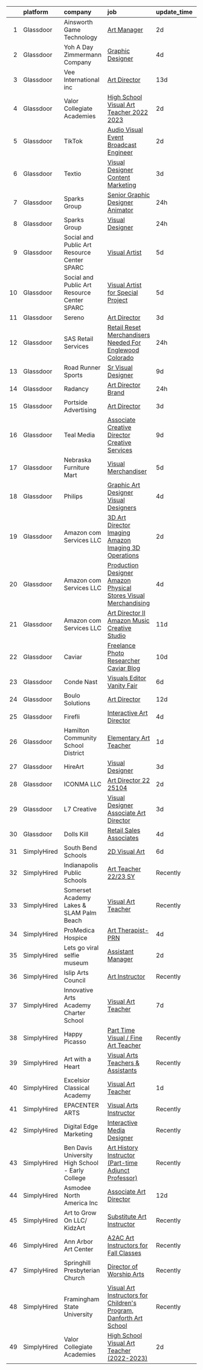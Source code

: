 

|    | platform    | company                                          | job                                                                                                                                                                                                                                                                                                                                                                                                                                                                                                                                                                                                                                                                                                                                                                                                                                                                                                                                                                                                                     | update_time   | location            |
|---:|:------------|:-------------------------------------------------|:------------------------------------------------------------------------------------------------------------------------------------------------------------------------------------------------------------------------------------------------------------------------------------------------------------------------------------------------------------------------------------------------------------------------------------------------------------------------------------------------------------------------------------------------------------------------------------------------------------------------------------------------------------------------------------------------------------------------------------------------------------------------------------------------------------------------------------------------------------------------------------------------------------------------------------------------------------------------------------------------------------------------|:--------------|:--------------------|
|  1 | Glassdoor   | Ainsworth Game Technology                        | [Art Manager](https://www.glassdoor.com/partner/jobListing.htm?pos=106&ao=1110586&s=58&guid=00000182583dbe20a2935ac22aeb6cb8&src=GD_JOB_AD&t=SR&vt=w&ea=1&cs=1_37f36c52&cb=1659337818052&jobListingId=1008038056631&cpc=70D6958B2CFB98E6&jrtk=3-0-1g9c3rfijkf1k801-1g9c3rfj1ii0h800-fabe7600954140af--6NYlbfkN0AhTaXticpO8D1EV9nGWUa2G9Nr_0uERllJkF2KKfHsNPvgjthfJ6kY0LyS9hQW3iYDxua25JxOk91fBQyDHYBvbQwJrRU7Y2lWJlGkFFfxlN99i8xLYws2gwsPHPwBXkyVTyJ3oByta1Yo4zOGycIFxi0ZPYd8IMRPb5f3xBGQxZolCT5Po500e5RaCH0W1Jd4b-pJzOOZWVCHn8b4H5jquaePuIved_Ip_b8vJ6zZKW1_81CiuUuEN0Wh7L2kIImpzrMEsOTrxwU2CldrkH3pr0Y2JHnPZveQ2l4iYvio0WtRVGxpn4-NJ-1rdPerIoCyoHod5bqG_IO9BCLxc6AutAYSXE3eL-rtpysW1zoafTnVYnLb4CnGM_g0UY7iZOq4uWx47aaEZUMRviT3YCFRPyq4dpI79YABVrfjLwYTu-z8cAZj_kxewS1ZnwQoaCgGG1PVwgaNJzvrkkp83_3imt_5SWO1vu0WSxEVqGB6RId0ZAxRXD1G88oY3Ev3JgOD8D0ZNtvk1w%3D%3D)                                                                                                                                                      | 2d            | Las Vegas, NV       |
|  2 | Glassdoor   | Yoh  A Day   Zimmermann Company                  | [Graphic Designer](https://www.glassdoor.com/partner/jobListing.htm?pos=120&ao=1110586&s=58&guid=00000182583dbe20a2935ac22aeb6cb8&src=GD_JOB_AD&t=SR&vt=w&ea=1&cs=1_bebd31e0&cb=1659337818054&jobListingId=1008033166645&cpc=AC285F3A3ECA6BB0&jrtk=3-0-1g9c3rfijkf1k801-1g9c3rfj1ii0h800-fa5382c3f4632546--6NYlbfkN0Ae6Qmv8rNb3d5rEsMPL_plhvilYeiJERi7JqghURwQ9bq2mHgMGRGP2iYP1nqVQ_AfduOtGDfL1Wt9_Pc7lfxuB69AQ3JV40BPmSLT0zWdumsX0S2Ttw_8pgf1ajuIvkFrwfQKoNuNLXsMnUi1JzmIng4piIhxeM7k1ZVvma0-9OFeG5cRRHD65Z4Ixh1pvGZQlcY7TRgwEqoTcRLP2caT9IYHIGhv7vqn6PV-c8vVWP4SzRBMjwbYXp0jlaWSsHM9iaVJL4XtrPIIPdRGgqw2mumXr1CA6u7tNeE7sMisXsYvHUSRu5ARDn8OMCuAw2X9mT_8HBNIJjHqTShPAEetEaB_n3iE3hWKlvToebc3mEg2I1GBkMN2ePeHbf8vEd5wEMa4g-2bkME3RWQm-9_g_w0FugB_Z4c7OMS5pDwqqkw43JnxDWjY1pgdkctuj2AgA_Q3IPHaejPLQL9EErdkI5gu7_RrfH8%3D)                                                                                                                                                                                               | 4d            | Remote              |
|  3 | Glassdoor   | Vee International inc                            | [Art Director](https://www.glassdoor.com/partner/jobListing.htm?pos=113&ao=1110586&s=58&guid=00000182583dbe20a2935ac22aeb6cb8&src=GD_JOB_AD&t=SR&vt=w&ea=1&cs=1_1440e82c&cb=1659337818053&jobListingId=1008012096590&cpc=FD1C1DA32C38CFA7&jrtk=3-0-1g9c3rfijkf1k801-1g9c3rfj1ii0h800-280d21d98f6d21df--6NYlbfkN0Dr6IKwl4lkWnAOZFGyO8hF2TMBrUYSqKPpHH7znGLbnsjvVMpQ7-eveiYjoB_rmKX6iN6SJnSRg7b5hza-xotHDs6isXPf2WCyaeo0vX9AbXl5sWRX9fadHAd-5alw0tkD0M7hNsRnHBD1cKQO-RrPwTMDAVfDnc1Fjkbz-CruxKtoxFXcjJWefE1BEM_o4GEhMrXn9DnJzuEjaOf-StucSWChuSI6JelK2_IavPjUO6-ucyhx_E-PoETuoeuWl3SGaEsprJckKnESBEmp9wE1U9xnmSn6NayUShXKBfOuh4S7AoiUVs-2jSbdeLAJ1QJXJFIbQbMlgrp_BledhlLKxGruc9WUYyJT7hOpnJd7NuEJ2S7PpEL81V1PCPB4N1HZ3xlJlpKM58BQY6YoPZvrJpn8vLJjT6cGmDiL1FW9YDmlLu_B_J42bWJlQiZbQwvKozO6-d1ZSp57Ol_HHA6con89KVVHjw5DzN6xpiVtmAbRlc9WTpOL)                                                                                                                                                                                 | 13d           | Garden City, NY     |
|  4 | Glassdoor   | Valor Collegiate Academies                       | [High School Visual Art Teacher  2022 2023 ](https://www.glassdoor.com/partner/jobListing.htm?pos=110&ao=1110586&s=58&guid=00000182583dbe20a2935ac22aeb6cb8&src=GD_JOB_AD&t=SR&vt=w&ea=1&cs=1_f211c50c&cb=1659337818052&jobListingId=1008037947552&cpc=42BEC95245890617&jrtk=3-0-1g9c3rfijkf1k801-1g9c3rfj1ii0h800-b05825f7876b560c--6NYlbfkN0BcteYJ1Z7ty079QpWWuE3yiKySxjDe4RA4RDAuEPfY7T7wbcaM8iMpxL98G6K_l5xFGYi_kClLYQiAlWRYvf3g6_kbWUiym4ZKRjTdfzPZJ36jvzXZBdNxcip6l6t64MBo3RKv4NoElQIbuXzY0xytKu89eGp51BdmZMYo76RGq0NBkjVW5FZhgs48ntv__4rc05Ydi8pNF3ZNqodMtUShHzfhIkUCj53RvwEfFH5TN84DQPkU8xu_Fadr746Rq_qggwzYEYJh7DjeYbaP6v4BWPo1Ljn1YceZmlCxxWd8CkpiJZzVQ3_2zqTawa9L5VbVYqbd8MXw45aKdpT9Gp0q3K0R8U8X8IH_h4MXcvTPkdBOuoGiVp4oPdF6MuGoTmhN_UQ_qEar-5Q-y736bQ4xN4kGUM9Jit5M4Se4bKWtxJ2_Ma7eeDWtqeYhpUh2nj8SJydFfIcF_m5jPNe4tb6_xONdy-5mNGAbS9N-wr-QNGD3aSBCofcwE4KfM7wIY3R5lD43cAgYjqS8lQQ9wfkJ)                                                                                                                   | 2d            | Nashville, TN       |
|  5 | Glassdoor   | TikTok                                           | [Audio Visual Event Broadcast Engineer](https://www.glassdoor.com/partner/jobListing.htm?pos=124&ao=1136043&s=58&guid=00000182583dbe20a2935ac22aeb6cb8&src=GD_JOB_AD&t=SR&vt=w&cs=1_9a79cea8&cb=1659337818054&jobListingId=1008038940920&jrtk=3-0-1g9c3rfijkf1k801-1g9c3rfj1ii0h800-35cdf5097ea624ab-)                                                                                                                                                                                                                                                                                                                                                                                                                                                                                                                                                                                                                                                                                                                  | 2d            | New York, NY        |
|  6 | Glassdoor   | Textio                                           | [Visual Designer  Content Marketing](https://www.glassdoor.com/partner/jobListing.htm?pos=128&ao=1136043&s=58&guid=00000182583dbe20a2935ac22aeb6cb8&src=GD_JOB_AD&t=SR&vt=w&cs=1_ad2c173f&cb=1659337818055&jobListingId=1008036653977&jrtk=3-0-1g9c3rfijkf1k801-1g9c3rfj1ii0h800-97343052758a0290-)                                                                                                                                                                                                                                                                                                                                                                                                                                                                                                                                                                                                                                                                                                                     | 3d            | Seattle, WA         |
|  7 | Glassdoor   | Sparks Group                                     | [Senior Graphic Designer   Animator](https://www.glassdoor.com/partner/jobListing.htm?pos=121&ao=1110586&s=58&guid=00000182583dbe20a2935ac22aeb6cb8&src=GD_JOB_AD&t=SR&vt=w&cs=1_f46c3b45&cb=1659337818054&jobListingId=1008042325761&cpc=3BA4CE39D5B5DEF5&jrtk=3-0-1g9c3rfijkf1k801-1g9c3rfj1ii0h800-f89ee7023c6c8e11--6NYlbfkN0CVbIAoVGlVV0muHIzlWY31dYj5hrVkKa7qBWZ-hZn3g-zWnitpxah_RyLopvrEJPKluBTJGMR0wykYjYQC4Ter2nWyaDPl3oHurwPgWMDJ9-juhcO1h3vMz9dfb-k9b7pRsJ3X442kloilQ_0ONs7_7kTEg8ukfgU4ah_iTGLA-CK-mP5sUICygHmTVwEd4xHNojXqZT_Spfk7elqcb9FR8Si3BOZSt7C4JAhq-nDF6wdX25zggH7i-BNgqmsbB3Dvmz4UCs2rwfth7LEYqSBWn2lBBjxofvo8MAnqjR7Mj9w2ye0m1B--bPO6bTfESGL7FNnl0zu0lc3f5jzFvh5KtnWAOX_kMpErXxY8Y7TzpBGcT2uQEXETbHwU-XKO3lUtrIEMlfDfBg5QggvOht-JMVBur1HGx0aQ1dsU17bGQ9hxegJnezRpLkTO7nZAhc15K1hGbHpU2nLDTAwi8NpNgqj_Dh2XE3_cDg5NqX7bY2EiFGNZIO4LO_SJ8f2l9fE%3D)                                                                                                                                                  | 24h           | McLean, VA          |
|  8 | Glassdoor   | Sparks Group                                     | [Visual Designer](https://www.glassdoor.com/partner/jobListing.htm?pos=118&ao=1110586&s=58&guid=00000182583dbe20a2935ac22aeb6cb8&src=GD_JOB_AD&t=SR&vt=w&cs=1_8c817ac0&cb=1659337818053&jobListingId=1008042325557&cpc=9908D8D4413DBB8A&jrtk=3-0-1g9c3rfijkf1k801-1g9c3rfj1ii0h800-3119862d81f7a7c8--6NYlbfkN0CVbIAoVGlVV0muHIzlWY31dYj5hrVkKa7qBWZ-hZn3g-zWnitpxah_RyLopvrEJPKluBTJGMR0w6yt2L9rFqn3s1U2AqS3mNNijlNTZTWhopkKVpxLdiMoOqof51uSUrPEbGZaq-doN6mYWim2gIQgZZA6-0KdGLYCY64PiKyOSiM_V5QmJapCAqMxjoBOaxZalFa13ibU0pcHPaY7hWJUZZZ1T41xJIynFPN7GP_pdIVBcrgWxzDzioaPuv4H4IWN5dmA2R2_G8iZTzxMG1BhI9xjo_fbFMV8LNV_C3574KtK_WDu-jhXogsOSQPPoxOrHWozb8TXTh8JPuCKOyswLhuaDG-FO5MvpfwnRpukzMrpWJbVJ7KvYdMq5fH-3uKHgsJEWkIe0TlgWdrcnjSyAgRm5J-uCAGviBsiwmqXglEIWX0y98u7xAGHWweGcTtroqdec8tkLAOmcoGpA-O4l4xDHvgpawtDC_c0iE7bt_unInkdt7ClMXLgb1Ze7YI%3D)                                                                                                                                                                     | 24h           | Arlington, VA       |
|  9 | Glassdoor   | Social and Public Art Resource Center  SPARC     | [Visual Artist](https://www.glassdoor.com/partner/jobListing.htm?pos=104&ao=1110586&s=58&guid=00000182583dbe20a2935ac22aeb6cb8&src=GD_JOB_AD&t=SR&vt=w&ea=1&cs=1_dd349c54&cb=1659337818051&jobListingId=1008030919170&cpc=F793441F64F6F721&jrtk=3-0-1g9c3rfijkf1k801-1g9c3rfj1ii0h800-610ea3077eb6bca9--6NYlbfkN0BHIfC1zsKGIu0R3teaIu8liT7fbRNLaQeDQfcPJweUK9FtGyWMTNeDI1u7lKa5RP15UaJtCi9LHbLRdkEZLMcmsrtH7ngKR22w4wVXI4u8aZYUvYwrUbv5gbGf1cYDbuuTgwlH-KwdIslWeiNRQhDinXj1_3YRTuMcJwkt5CGCfVwx_Qx-vUJzRaKt0zpRMojk03Nufs4QvpG-V8IyxX56Mj9uTmAkmlCBg18DfMnJKRP71LWXvtUlQp-rHMS2N2GBLNl1yCEcHt1OohpyFI27FrRQCHOcYlrP7R8J1QJdBf1suq-r-42iedb3DLm5bIJe5RW6WfA1Kanmwl2xKYyYH_7UhwJJAsoENov6-1xfZawAEihT-e6hRycyqnIh2aIG3ACnmxFfcWtcZyCWZUJEFJOSJ6HHJA5cILbUzlPtxJqsteJCdgPDUExUvpV2CRq3yoCOhBooanX7UM4JRgkqYMxPuq2VnTPbJIP7wRghNX9YYtBXBQrfHYbHIEOAg7hcp5X5joPyZg%3D%3D)                                                                                                                                                    | 5d            | Venice, CA          |
| 10 | Glassdoor   | Social and Public Art Resource Center  SPARC     | [Visual Artist for Special Project](https://www.glassdoor.com/partner/jobListing.htm?pos=105&ao=1110586&s=58&guid=00000182583dbe20a2935ac22aeb6cb8&src=GD_JOB_AD&t=SR&vt=w&ea=1&cs=1_ce405e12&cb=1659337818051&jobListingId=1008031183021&cpc=61B26E8FEFFA679F&jrtk=3-0-1g9c3rfijkf1k801-1g9c3rfj1ii0h800-cc3bbb4a4d5bb56c--6NYlbfkN0BHIfC1zsKGIu0R3teaIu8liT7fbRNLaQeDQfcPJweUK9FtGyWMTNeDgkDq17XK75mIlPCylzXxR-j2bdI7SwmoI65OOaOHF3s8Z0hqteBPXp9qV2Hg0Bqb_5Xw8vvRoQRU82T1McOtAm5vPqwpJ9EKn4xoiI_EJXv90jihYdncTlK3PFok8h4ksxsCksZltXVIvzd22R4oZNbrrxTvO1aEQiYrujcPuwuQI3OeW6_vwZN4yL4ZJeF9OZAXjzuwrK_bkiTHhCxLRbRNJ3uj1khP2IDaV9z7aPHcKrrxkIGXmO8ikAqFJY6iTNIkh_OuXkegd0lJ1fUnRk4_n6svonJUKBvqhzEvnHwTBhsdh9BvuMFGVSs_a-fQ5O5bEo0EZknywcrEcVy8yXnmbMfzEdiGt50Ms0xV7HUVjhJsKejou21gsE9JCq_C_K0VZAm8hf9ASV1Bb5f7KbiKnKwBvRWzmWO2HmsxTrzJzEi3udaZ3ZU4vg1thsnykgVreGmMp3ou3d_BjbU-tkGVG4zYKnu6)                                                                                                                            | 5d            | Venice, CA          |
| 11 | Glassdoor   | Sereno                                           | [Art Director](https://www.glassdoor.com/partner/jobListing.htm?pos=102&ao=1110586&s=58&guid=00000182583dbe20a2935ac22aeb6cb8&src=GD_JOB_AD&t=SR&vt=w&ea=1&cs=1_2247abb6&cb=1659337818051&jobListingId=1008036059865&cpc=9FFE37255B2C047E&jrtk=3-0-1g9c3rfijkf1k801-1g9c3rfj1ii0h800-153dde3225eb65da--6NYlbfkN0C2ruSLbldHgJRxGqX58M4ekFWuaOJ1Xy3nZgzYPyc2K5DCdI3untnDEoqY8OlVutrBM5z4YzehX2YNp8Txy-iC1U5-0FX-CEdLBUwnLYeQi7MgFVRjq4wl7hLXUJbVCF3Q9ZkRWZFZq8193OoRXIc0OqHG2jF4-e3DPaOJVRN4ej_c7aP_ITxs8Z4lFq1olC3sT7atVYQjmq_6Zyq25O1Mk4CObLKQ-MZXxi6KcERXgMI2-rOXm5wKhf_q36lsskY2C2pNd-jQugI_qk7Wp2y7ViEDG2s4yuIRX1tctRAjgFVjbp92KgyoIM5AncrrhPQ8aRc0ali2Om3Hhz1dKfsumCR0oVoeIyVdfbSpFL-7DOwQmGLdSvNIkNoeiZ5_dg7SSSgtjhn8zrmrpT5AqsnyERk87zZ7AbwCZZeutJxaJXqOjinO_84WaNTa11RZvTx1P5gnhW5cVVlr0LP3sYKk-PgnAJJIxg1lyS2keft7f68f-VP0c9wR)                                                                                                                                                                                 | 3d            | Remote              |
| 12 | Glassdoor   | SAS Retail Services                              | [Retail Reset Merchandisers Needed For Englewood  Colorado](https://www.glassdoor.com/partner/jobListing.htm?pos=116&ao=1110586&s=58&guid=00000182583dbe20a2935ac22aeb6cb8&src=GD_JOB_AD&t=SR&vt=w&cs=1_b05f0480&cb=1659337818053&jobListingId=1008040287190&cpc=3DB599BF2F4828F0&jrtk=3-0-1g9c3rfijkf1k801-1g9c3rfj1ii0h800-19f83870eff7ea26--6NYlbfkN0CQzBVlL-_S2-4_8H9JZKVxYwIQBEeV1NOJ5l8B7VNgi4TEafbr0AjZAMvIauFLqsMcYjeIgzMynjaGC7nZlFFBn2sitPcRnpwb50FjcPcyRo-jgnO7aAdSiQE982FkOMJi9eCf9ar1R3AehXXMCXmn7BY0iMpbm7ScXF3Z6L_NTmHjf7zwAXif6KMTVluAHJK0OLUTWJ_bUB3EPxsDTxj1v8xEmUNoiOz-Eb2Xtlxfzijsm_Pn0T24bU92AcQVbALxZXxn-m4xPMJBGkBZ7djHi3un2C5sL34yA4jEfNv1CwRDEY5Ob3M7cOJG1vA7DDa95uQ1C1GaGfRQlTsV8Dzm7iD_HktakFWtHwvO6uDNDI2AOZYgDKafL76ohFyMwe3QmuMTFZw2FEj6QkyuZO9o9pvyCYLL9uPvGikV1O7qpITCEgBCTIdlmub456Mmd5mWtV0UuqcpVPmyisiulhyCLMl1NircZrkI4Qdj52yHHKY4USR1tBTVKTYX-aN_cmYO2LSHRDigO1RcTO-SEJLV3lXOvtWyfd8et_TVpTsc-ELUeyBUICPOnm0byseE1vY0uW1P3-sNYM6-ssYMdE7k)                                         | 24h           | Aurora, CO          |
| 13 | Glassdoor   | Road Runner Sports                               | [Sr  Visual Designer](https://www.glassdoor.com/partner/jobListing.htm?pos=101&ao=1110586&s=58&guid=00000182583dbe20a2935ac22aeb6cb8&src=GD_JOB_AD&t=SR&vt=w&ea=1&cs=1_1e5c6113&cb=1659337818051&jobListingId=1008024067453&cpc=5B877AD962FD223B&jrtk=3-0-1g9c3rfijkf1k801-1g9c3rfj1ii0h800-11e68d3c290b0e17--6NYlbfkN0Af0-6QGT52Q3BeENmNy1KbEecsLE0P6GIPCtW8JdT2GAzut0kuldnpT6AqhdZ88uS5Domz7Kn2J4P4MROFdj2OwiRfaJ4LKh__5m9F4Qk6MTqw-Y8DmbbattLic22hQ3tRijKFjgP3y7iAcyp-yyu1r7feCEfZb90QtD_yBpDOrGlwPg6QDq8iEyYqt0EmdboKWIwqr2H_fqBGfBppyBi7yKbscRXdOStNvM7rqcoeXkvKUo8gcJ3GpcS6zAnHAa5FVKIhjjVAHZZwMNbE8htaGwhcOYOxh49LB7ewOahSwVzRYaKB0K0nXv-6_4SExeKGg1METItW9MHjr-HaLPyiES80HDEbYKKaoscPfvk_ZFKkByvqg_MIYeH7VPlddKi80e2EH_Rzbd8zBYVNzTjkLhJGWQBrJqymC7v8AbCFk8wgDQCA3txie9a-3V-7CvXOiV-Jqx1jBAXclsGDciP2zTnurfICf6sArs5V3SHrFxpxmmxfh32szHi91CzvgYI%3D)                                                                                                                                                            | 9d            | San Diego, CA       |
| 14 | Glassdoor   | Radancy                                          | [Art Director   Brand](https://www.glassdoor.com/partner/jobListing.htm?pos=108&ao=1110586&s=58&guid=00000182583dbe20a2935ac22aeb6cb8&src=GD_JOB_AD&t=SR&vt=w&cs=1_d7dad30a&cb=1659337818052&jobListingId=1008042110137&cpc=8AC01DCC8FF2DC38&jrtk=3-0-1g9c3rfijkf1k801-1g9c3rfj1ii0h800-91fc3ef525233141--6NYlbfkN0BmBivckoKIwb-7nkAIiT2NR1int7Qkje2fhghJUHqGcB2ippwtuDGZNOkv9I1xZQR2IVrya5RLwUF5KFKwJti3E6PCZfAWxgXFJwVgGC1X0F-jUnp-cPqsN6Sz00l8xpGMG1r6ZCmkW8ZV2O0jnkFfYqb78PSYhD7143aHdYmUVkWSoH6t_4s4DB2PN_tmPU-DuPg32oM7RuaN9Ru98nPq9o12z1SyVWGEmuvR0KBTbCKBK5LRLfsgwKH0EgKgXssAxanpaGccG0dQMcUCWhDcKf7eF9-IKGNSj4js2jd5H4EuUncTRUm5GEqwSTTPf-9eBgIv_7zr9rOGP2JIrQ2vCBhLFNuCzA7Ioboi3nXOqCTMlZ7rB94FQQqwfGfjrqeGd55VqFaJ3xTPOAZsucDkBhthu0ZWRYvPCdFaMpcbtcBUM863Pp_G12CMTb7tji4%3D)                                                                                                                                                                                                                                | 24h           | Chicago, IL         |
| 15 | Glassdoor   | Portside Advertising                             | [Art Director](https://www.glassdoor.com/partner/jobListing.htm?pos=107&ao=1110586&s=58&guid=00000182583dbe20a2935ac22aeb6cb8&src=GD_JOB_AD&t=SR&vt=w&ea=1&cs=1_afe65474&cb=1659337818052&jobListingId=1008035411893&cpc=92BEE8AC7E71C1CB&jrtk=3-0-1g9c3rfijkf1k801-1g9c3rfj1ii0h800-6f19b4bfda918e6b--6NYlbfkN0A953Z9EfJZc5Z9y7Wb0NkuJO-5BBnqXCJSieP3bN3oT3pD2vzfTR73hYUDok10LqzlyVXvK_onwBEEv5IPMW4c65p9dbBUidN9yvGDv_fpt7gR6eWeDs0cIQJDyaWk-Nd7acEA6H4fRMlN4EZS4aXunvSpjsY0eWN9pHftYTdizpv4E8YpFCPJXCT3LlWQIPgJU_guuKgU6k1wsxJ1pGbhgjooW3K9ufw2ZGBsBoyA-NMMjH2AIe0ycIlKjPo65wf763KhokIulnbxqPOwaSegjrZWtEoMHWY5ZR_dH7uZtgNROlKl1HtpCirvbsNlrxr4ikrQM8d2dopJZxdTkdLVzTFMmFalBPLPm4uQv8pyLETARG25EZeSwDwScR9BS2XEqDz68IaWwFx5ZbEDJJSVM5GE3077I691YsiDB1geyvDUrVSWOxxEHUBHD8qmBBcBjMyhdiIqWxhVckSph3bbrw8jphfIOafiHDfBDEpoSZKeHEoJ8SYwHH7Tto5n7CRQAPwK3_6WJg%3D%3D)                                                                                                                                                     | 3d            | Fairhope, AL        |
| 16 | Glassdoor   | Teal Media                                       | [Associate Creative Director  Creative Services](https://www.glassdoor.com/partner/jobListing.htm?pos=114&ao=1110586&s=58&guid=00000182583dbe20a2935ac22aeb6cb8&src=GD_JOB_AD&t=SR&vt=w&ea=1&cs=1_1074b04b&cb=1659337818053&jobListingId=1008023829068&cpc=F41FEAB56D215062&jrtk=3-0-1g9c3rfijkf1k801-1g9c3rfj1ii0h800-5bab1701b7cccd51--6NYlbfkN0CtoeRtagomAT2JEB0rPmXxWxZuy07FcrbwMayxAi8fiK9G27nXMfnxoGGFKluB-0kf6D9-y4z5OM4WmQHas4_mfc40ZLT_P0BXeH6VObC5WeWsRdTqSGIYAa70ic-S04VYqJJIr0b5iGt-o5txfjvXNF1HpuKJtwAOfMsMhdqxdCF9AamBAKnq2Bg_sSDezcZFlT70Lsobf1BAcxqz9a0m7Y5hQ0llCf0816MHGUdOfYRVyAqDQtHhqTueNBeRqj-m_ZWX6zpHioYEdSEZJcYKJZR2tuwianvyn0f_9yCyNKRiyfVX9etHtTZD1wGWcW5dWQ5Te-A9p0a2nN_bqrB6GnqJA8V0Px2B7rKktXdst9zhDnqeXM-9b-HOhOTE3CqzWyaVUpK9LAaagspkQP8zX8nmgS4HoNSEPxKuaJti8xkeuPzwIUEA1FR-1Zzizjpq26h6xAG5Q3QmKaFXTdwvL4h0UPjXEK1MvsqvuObwuLBFwRQg8sdOcs2FLtOq17V_vHlMcsz4zFxLuspNq4pMbRcM_-pCC2Zue1VqGTMNXN9liDhLLKgi)                                                                               | 9d            | Remote              |
| 17 | Glassdoor   | Nebraska Furniture Mart                          | [Visual Merchandiser](https://www.glassdoor.com/partner/jobListing.htm?pos=109&ao=1110586&s=58&guid=00000182583dbe20a2935ac22aeb6cb8&src=GD_JOB_AD&t=SR&vt=w&cs=1_afa742db&cb=1659337818052&jobListingId=1008031741160&cpc=76BDADE3D6D9A820&jrtk=3-0-1g9c3rfijkf1k801-1g9c3rfj1ii0h800-fce051a9cba1958a--6NYlbfkN0Bx2LbAMGaa1rfOK_nDgFH7iPSITMHVlgswTeCEeQLKjCuu1dnVq54j81YJZ91nc3L8T0tNnHGxxx7WJImL6u-X1VknCR73kPFn46m5ZYH9nAeWV12XX6fubOq3QSApfGSC__Mn6bGb3_v0kvtr3G4da5bPgzBMzwkAA9xuRaLCpiEeHVqTQzWipeEvF5vM4sAdZl3Gm4EQcEzetEk5TKYwmubcJX3TXDXVk4TKXtLVahI8aGJ88OyJdMcxYPK_C9TLJnRuR0qURbPXhXrR_C1oa1z6zJi3_34YekEJt-YlEUyKfxzIR3kgHmRgNlj7d3XWoQCWUJ2tEzQX5bSZRqteernM1SuqSh3e4uic8UKtSSxxYYGuTcB0_avjQHNxq8Tu3YreANdlZyc9w5jCMH6XIBGA98OsVPjs79IutekQ-ACxqgIMdNJgt5jVQEkKptbfVT9XacPpgm2gFrjL4Gplu-hWOTR9zXmyz6X88Jrc2VEtIiebhB-bCdgBFH-mA2oU4agoVSeLMIe2K35kzzWBwauRZDMEJ_x3tBl7uH6P4kR-QnfxPglSWV-FZZRQye8Uk0RLcWZV3K-PRx57PdpT7-gN25fONtFbPOR1UlPrUt-LBaAhvpw59IWXTJ3vzN12xswd-XKgtMLf7sXI4lbGZCtq6yBUY20%3D) | 5d            | Kansas City, KS     |
| 18 | Glassdoor   | Philips                                          | [Graphic Art Designer   Visual Designers](https://www.glassdoor.com/partner/jobListing.htm?pos=123&ao=1136043&s=58&guid=00000182583dbe20a2935ac22aeb6cb8&src=GD_JOB_AD&t=SR&vt=w&ea=1&cs=1_19dc427c&cb=1659337818054&jobListingId=1008032988600&jrtk=3-0-1g9c3rfijkf1k801-1g9c3rfj1ii0h800-e818e56308b7b7a7-)                                                                                                                                                                                                                                                                                                                                                                                                                                                                                                                                                                                                                                                                                                           | 4d            | Bellingham, WA      |
| 19 | Glassdoor   | Amazon com Services LLC                          | [3D Art Director  Imaging  Amazon Imaging 3D Operations](https://www.glassdoor.com/partner/jobListing.htm?pos=126&ao=1136043&s=58&guid=00000182583dbe20a2935ac22aeb6cb8&src=GD_JOB_AD&t=SR&vt=w&cs=1_e16f372b&cb=1659337818054&jobListingId=1008037191128&jrtk=3-0-1g9c3rfijkf1k801-1g9c3rfj1ii0h800-3ac050b4aa99e1a1-)                                                                                                                                                                                                                                                                                                                                                                                                                                                                                                                                                                                                                                                                                                 | 2d            | Seattle, WA         |
| 20 | Glassdoor   | Amazon com Services LLC                          | [Production Designer   Amazon Physical Stores   Visual Merchandising](https://www.glassdoor.com/partner/jobListing.htm?pos=125&ao=1136043&s=58&guid=00000182583dbe20a2935ac22aeb6cb8&src=GD_JOB_AD&t=SR&vt=w&cs=1_1ac09b73&cb=1659337818054&jobListingId=1008032416846&jrtk=3-0-1g9c3rfijkf1k801-1g9c3rfj1ii0h800-5f1f3502525f5409-)                                                                                                                                                                                                                                                                                                                                                                                                                                                                                                                                                                                                                                                                                    | 4d            | Seattle, WA         |
| 21 | Glassdoor   | Amazon com Services LLC                          | [Art Director II  Amazon Music Creative Studio](https://www.glassdoor.com/partner/jobListing.htm?pos=122&ao=1136043&s=58&guid=00000182583dbe20a2935ac22aeb6cb8&src=GD_JOB_AD&t=SR&vt=w&cs=1_5e48e69e&cb=1659337818054&jobListingId=1008016435378&jrtk=3-0-1g9c3rfijkf1k801-1g9c3rfj1ii0h800-81f4403d1ed4addf-)                                                                                                                                                                                                                                                                                                                                                                                                                                                                                                                                                                                                                                                                                                          | 11d           | Remote              |
| 22 | Glassdoor   | Caviar                                           | [Freelance Photo Researcher  Caviar Blog](https://www.glassdoor.com/partner/jobListing.htm?pos=103&ao=1110586&s=58&guid=00000182583dbe20a2935ac22aeb6cb8&src=GD_JOB_AD&t=SR&vt=w&ea=1&cs=1_cbb1cacc&cb=1659337818051&jobListingId=1008020221257&cpc=8795CF9063CD573D&jrtk=3-0-1g9c3rfijkf1k801-1g9c3rfj1ii0h800-4e273a33766cd7d1--6NYlbfkN0AhpVgiy_IVCPGx4T_v5FkbqlxNPLpyW2O40IX3PbcaFuwNJpy8eyZXBlwDSinthaJ3gpwn5JeCC2hgCmysnGU9lwhe_TeMP6wR-x3SYCc2abkzLrdbyLS7NKdcuwqszYbf4rehM0aNRhT4W_4nyM6hSApju1Y6jseF-thhAzVwz6g20pdYp6HpTbmi9qg5KLtVBoyxUaO-keTqIgkgbpPxO-wa7P0TijROAEOWvR1WEHjjJZhVu_vkQv7q410atlHGacalJx0YgeFHs-tV1e7xYRvVBo1FM7qZL504-dJnfNd-3zivuQDchk4hPaQwn3qG27Op_t3Excb9WaF1ExjmfuEklcvlikA1GjfUVV4hw1RjJ3IMaZmguneCfSKtjF6ya-s_6mPr7PgAHVUa5AHcPi1dUWSNZGMc23CXz9rDOMNIlO1vaKId8zkA-YWt0X1gkWI1b6IJAWzIhme2CgTHn4AL7RHJS9OweyDxgz-hsS0TyEAseUQbIOWld-7toyb358MIC1RiAQ%3D%3D)                                                                                                                          | 10d           | Remote              |
| 23 | Glassdoor   | Conde Nast                                       | [Visuals Editor  Vanity Fair](https://www.glassdoor.com/partner/jobListing.htm?pos=130&ao=1136043&s=58&guid=00000182583dbe20a2935ac22aeb6cb8&src=GD_JOB_AD&t=SR&vt=w&cs=1_8b50bcbd&cb=1659337818055&jobListingId=1008028650284&jrtk=3-0-1g9c3rfijkf1k801-1g9c3rfj1ii0h800-b180c708e661778c-)                                                                                                                                                                                                                                                                                                                                                                                                                                                                                                                                                                                                                                                                                                                            | 6d            | New York, NY        |
| 24 | Glassdoor   | Boulo Solutions                                  | [Art Director](https://www.glassdoor.com/partner/jobListing.htm?pos=119&ao=1110586&s=58&guid=00000182583dbe20a2935ac22aeb6cb8&src=GD_JOB_AD&t=SR&vt=w&ea=1&cs=1_4bd0ed38&cb=1659337818054&jobListingId=1008015049216&cpc=FB7E4A1762AE5BEC&jrtk=3-0-1g9c3rfijkf1k801-1g9c3rfj1ii0h800-39624967cd298484--6NYlbfkN0D27ridyL1cQZM6mrVFW_EFdxxojA_U9myCx73wBqri-FCJMhMa0-S9wi5SOjRz7GOlXE_VKI0ivGMr2iNwS_dD-xau2yFhbKvU6nVlQpEs0Tx_OlkMiFBVlLBw7kJd2f4gTA97EmJwCa71PCplZPSnq_rVMf6uvsRg2SKrcAshFO8DX4jYqzJnN5rFCP--k6gMbxFFsUQWDEKrx6YuOW-lbG9iNWSpyY55uKmb9NkZ_PcR51yYUnXVA5LmgUD6Azhhby4Y5zl0YDf1SajIcsoLc-PaeHKYE0lQc4pFAEVDkO3y0WkITPc8DhMaa094y9xzQrTgABpKe_dpo4YngGvLqSt1RHmlj1GFUKEswg4msEJN4tPteqTofJLvW5uA7xeDGaX5cRdn3wiOZJNXpFJbCo9UbAmfcPBL5jHuYkRkT_tN7mtakkk1QJJ4HY8fM9M5Ucv2PfyZDrUD_bOPPajznorX6XSFRqGKRhDMODm9Iyt_hOy3dfSd)                                                                                                                                                                                 | 12d           | Remote              |
| 25 | Glassdoor   | Firefli                                          | [Interactive Art Director](https://www.glassdoor.com/partner/jobListing.htm?pos=112&ao=1110586&s=58&guid=00000182583dbe20a2935ac22aeb6cb8&src=GD_JOB_AD&t=SR&vt=w&ea=1&cs=1_45333a6b&cb=1659337818053&jobListingId=1008033278188&cpc=4B86475FAF393599&jrtk=3-0-1g9c3rfijkf1k801-1g9c3rfj1ii0h800-d5a53768bf1f85b8--6NYlbfkN0DdNONLqhA8z6QrX6vw37qu8cGScUjPKwqVQr3YAsb4-4kNYp2ihaw9IWfOmOCvFUi8IEVx5HjLXs9y5W7kTAJJbVsFJ2RNwFW6wzLXQ-G_LQdlkmiTC9Cub54LydKtejcO4j01gmVMdfFxDoNBJY2BFjrs6YiDPHXEljHo7EqtZpkFKZr6Sls75OQfwYGe7LmvZkeagG0DJTPiGWwN4vPdLPSnkpHgQfaC_BlnyZmOBZWXjbIjhz68E4Exf4-KrvO0eMOj-HOtJTIFZG2iJ-_buyZO2kc0vMKFcUe1M_gxjB_vbBara8giDzAhkAQbCyvO1Pv2oPlQ_6XyWn_M_BXeKYranQWqVsmX7eZNE2Ci5DUozorOQnYk8R5oSaAdhNo_zWMIJoLXjcm7BxPolO-xRbd1dEE_T3uYG41_yAPDj2RegXdTUBEXkgkQ1dYSnaQZM1G60lxBSBVKAl_tysB-_XSxUvavqL6OrgBFtg6DLDNkqtyMqX81LCwBCxgZ2Ww%3D)                                                                                                                                                       | 4d            | Remote              |
| 26 | Glassdoor   | Hamilton Community School District               | [Elementary Art Teacher](https://www.glassdoor.com/partner/jobListing.htm?pos=129&ao=1136043&s=58&guid=00000182583dbe20a2935ac22aeb6cb8&src=GD_JOB_AD&t=SR&vt=w&cs=1_2e6de1ea&cb=1659337818055&jobListingId=1008039329677&jrtk=3-0-1g9c3rfijkf1k801-1g9c3rfj1ii0h800-77ac0c6edbc99df8-)                                                                                                                                                                                                                                                                                                                                                                                                                                                                                                                                                                                                                                                                                                                                 | 1d            | Hamilton, MI        |
| 27 | Glassdoor   | HireArt                                          | [Visual Designer](https://www.glassdoor.com/partner/jobListing.htm?pos=117&ao=1110586&s=58&guid=00000182583dbe20a2935ac22aeb6cb8&src=GD_JOB_AD&t=SR&vt=w&ea=1&cs=1_c25062d8&cb=1659337818053&jobListingId=1008036761389&cpc=1160948BCBA38B5B&jrtk=3-0-1g9c3rfijkf1k801-1g9c3rfj1ii0h800-575e8ca9cde594d6--6NYlbfkN0DSgjPPcnEdvoK3uuxfISLALE6pB1FR7YSHOr_tSg5_QGIhoz_2VqUepdcKLBLI_zQaE2vKUPWao0yBBq1XdyYDx8srLpUqp7P8PFGEZX0vObJ1viV9O5YrwQwtQtFmgVOdNNQITfXrqALW85bUqCwAVfFTpIxqr-MmtXHxZuoTFj93ambrd4bF2JYzqEXY34uyRYCdTmTV5ZiKbpVYHn701cSuYkcI_CUtU6x7pLoTENqYUEAh1B46oBPdltIekNfKW42Mv499SkuX7sfvVhrtaT7aElRF0nUCjlQcUPEYeiPuSWGRl3D922_4Mpd1ua-yofLA5_68mcVaA3mXh3DwFoy2LDJeJcaABuio-Auzr1E8ShAABrPDNPu0aaNj8syhEcRlb8qOU9lGuqepxa1JH_BwgqUXifddXiQW2Uo1rYSRkQn8QQDJ2oL4wopUHLDTh3R5erg1ZMvx5n0IOYpmNnHXyQoibHszK_y6teGSTNbHeoMWBPQdPWuS1i52h6gyAYdgRj_KSuw-MWlOK3FgDdz8BCxforwk0KZZh-1QO7mTMv9QoEsLUEsXH-a09rNKjhzSmQsXwQ%3D%3D)                                                                                  | 3d            | Los Angeles, CA     |
| 28 | Glassdoor   | ICONMA  LLC                                      | [Art Director  22 25104 ](https://www.glassdoor.com/partner/jobListing.htm?pos=111&ao=1110586&s=58&guid=00000182583dbe20a2935ac22aeb6cb8&src=GD_JOB_AD&t=SR&vt=w&ea=1&cs=1_c155182a&cb=1659337818052&jobListingId=1008038371690&cpc=7095061949A44974&jrtk=3-0-1g9c3rfijkf1k801-1g9c3rfj1ii0h800-bb53314600f5906e--6NYlbfkN0DfAjhvTbwjqqEM86ndtvAKBXPlJspSHjAzx3zEPKP0f97NCHo3YmnnG021X3ruXc5I4VSuRBl_fVbw_0IdotOwQRiCyECcBbTpO0RAPh2QZwHSEenGHUNhyOJWMmp7Y_uY7XJeos4Au5wxUydnwHXX70RKIuAow3doZsBBTBNm2Ywh9dXWXLJn7fnsdeMBFBF08BJX1COPT6J3IkvRnH_cu0jRUWSv4stfiIVkFEagQGeLEf0IZd8iixhx-ojtdNM9hgNiNil4wkauWZGbdfTqNnS_h_PcRtzN0A7yCdhDO5eOuP009-QKPYuW4GerQy1hBMuD6crfQ-48sH5vBNyUXLuq9bi2Gq-KvI2XNpTIXlNyaoTcNxtiwyS_6E34qA2U79CEXy19w7YhVCdu_7Uzcc_xbCtUIyb6WyrnCO7SaXuGFbESyethC2cxJNpA9zd0ixM1lQUQjpY7gNPT66Oidx0OpxOvGfVAQCHMH3rQoeozh_OVWWHWEFrjqF1Zbba37h4Cxjk9bg%3D%3D)                                                                                                                                          | 2d            | Lewisville, TX      |
| 29 | Glassdoor   | L7 Creative                                      | [Visual Designer   Associate Art Director](https://www.glassdoor.com/partner/jobListing.htm?pos=127&ao=1136043&s=58&guid=00000182583dbe20a2935ac22aeb6cb8&src=GD_JOB_AD&t=SR&vt=w&ea=1&cs=1_d8479dfb&cb=1659337818055&jobListingId=1008035058182&jrtk=3-0-1g9c3rfijkf1k801-1g9c3rfj1ii0h800-9d742e22be528fd2-)                                                                                                                                                                                                                                                                                                                                                                                                                                                                                                                                                                                                                                                                                                          | 3d            | Carlsbad, CA        |
| 30 | Glassdoor   | Dolls Kill                                       | [Retail Sales Associates](https://www.glassdoor.com/partner/jobListing.htm?pos=115&ao=1110586&s=58&guid=00000182583dbe20a2935ac22aeb6cb8&src=GD_JOB_AD&t=SR&vt=w&cs=1_87c001ea&cb=1659337818053&jobListingId=1008033559255&cpc=8795CF9063CD573D&jrtk=3-0-1g9c3rfijkf1k801-1g9c3rfj1ii0h800-737e748110051bdc--6NYlbfkN0DfcdR3neYNOkr1_mbMYwLGFoYbUrgAHnIjRYAF1JdIIAXceCuzL3rrSGKn0sddk_1SzDWiVBn9xeHNqyDKJxm1H1UxO8otTH_5RosLCDUbnPTGXWHaXgqHVvTiGqrTJXKVvfQ2jp7J1J7bLGD2eEEuiS66nSLS-A27kzW0vwWNzVZOTwpyiT9_GD1O7nRdyy5dFIEytXeeQFeLCIzQQqNHyLnCjCTvTPG5QD_6b9JeQIM0iJa7mGnxobwFH1cMbkxE4Pde_FOmS_VVwhClPiOzbjIDFmz2-cyJ2aOHwgwPGJCelfUYEiY2D0Fl50_yTr4YVcr8gfgi9r0wXTH2ufSLMGC-pZfEB_ttZrNNhiteNsGvwkuxGgaP470anPRddECiEDuPaKn3VMudC-wv5Vq_JfNb4wXj9HI-_KE4uod3Pyj1XKIDceI-qXY8rI08ycVzsY_81nFDc-ZIQeF9PsLqchBqhjhQwAyDMTmiufgBvyurYtiko7NJFiOT-kApzF8%3D)                                                                                                                                                             | 4d            | New York, NY        |
| 31 | SimplyHired | South Bend Schools                               | [2D Visual Art](https://www.simplyhired.com/job/UxjizTazwkdDZ3XAhjfukk6hJzOveuTmF1bwdUb6_FGgi81nqFuByA?q=visual+art)                                                                                                                                                                                                                                                                                                                                                                                                                                                                                                                                                                                                                                                                                                                                                                                                                                                                                                    | 6d            | South Bend, IN      |
| 32 | SimplyHired | Indianapolis Public Schools                      | [Art Teacher 22/23 SY](https://www.simplyhired.com/job/W8P9NvijC4QnENKVAB7ZHvJC3o8selJz4sVYpE4h_Mg10FaAWBv12Q?q=visual+art)                                                                                                                                                                                                                                                                                                                                                                                                                                                                                                                                                                                                                                                                                                                                                                                                                                                                                             | Recently      | Indianapolis, IN    |
| 33 | SimplyHired | Somerset Academy Lakes & SLAM Palm Beach         | [Visual Art Teacher](https://www.simplyhired.com/job/avfQXA_V4bNz2O3NglQWS_v3MptpjZsZuMgvsvYVpf1VzjyFQjRWKw?q=visual+art)                                                                                                                                                                                                                                                                                                                                                                                                                                                                                                                                                                                                                                                                                                                                                                                                                                                                                               | Recently      | West Palm Beach, FL |
| 34 | SimplyHired | ProMedica Hospice                                | [Art Therapist- PRN](https://www.simplyhired.com/job/Upva7FaP3z3R-HV7_qHn7_fE6qBMqxyVEvGyLYsNlr10XeJdFzRCxw?q=visual+art)                                                                                                                                                                                                                                                                                                                                                                                                                                                                                                                                                                                                                                                                                                                                                                                                                                                                                               | 4d            | Carlisle, PA        |
| 35 | SimplyHired | Lets go viral selfie museum                      | [Assistant Manager](https://www.simplyhired.com/job/WXjdV88CJECah_BBcPXqJmcFWjKnW_g95ww7Xiwnye7SHX9fNWKnYw?q=visual+art)                                                                                                                                                                                                                                                                                                                                                                                                                                                                                                                                                                                                                                                                                                                                                                                                                                                                                                | 2d            | Dubuque, IA         |
| 36 | SimplyHired | Islip Arts Council                               | [Art Instructor](https://www.simplyhired.com/job/L0FTd10CywQ-sdUYvP5fgpfeqQ_O-53U0kCEBgr25O9rBM7oaniBGw?q=visual+art)                                                                                                                                                                                                                                                                                                                                                                                                                                                                                                                                                                                                                                                                                                                                                                                                                                                                                                   | Recently      | Bay Shore, NY       |
| 37 | SimplyHired | Innovative Arts Academy Charter School           | [Visual Art Teacher](https://www.simplyhired.com/job/yArsL7paiMl8o4VV2CHiQtfdTmfuqJyx1cyAYxP9sJyGbhinS78umA?q=visual+art)                                                                                                                                                                                                                                                                                                                                                                                                                                                                                                                                                                                                                                                                                                                                                                                                                                                                                               | 7d            | Catasauqua, PA      |
| 38 | SimplyHired | Happy Picasso                                    | [Part Time Visual / Fine Art Teacher](https://www.simplyhired.com/job/MNkHnvcpJdW383gxUr7cqFA4VLxT6uGIGK1TJYvTTh3N2rPfbAnlwA?q=visual+art)                                                                                                                                                                                                                                                                                                                                                                                                                                                                                                                                                                                                                                                                                                                                                                                                                                                                              | Recently      | Daly City, CA       |
| 39 | SimplyHired | Art with a Heart                                 | [Visual Arts Teachers & Assistants](https://www.simplyhired.com/job/-_OHmzZnTo4PqdZQAgtd0hRNfkvVwG_OTkQtTAvda5x-amTm0TafLg?q=visual+art)                                                                                                                                                                                                                                                                                                                                                                                                                                                                                                                                                                                                                                                                                                                                                                                                                                                                                | Recently      | Baltimore, MD       |
| 40 | SimplyHired | Excelsior Classical Academy                      | [Visual Art Teacher](https://www.simplyhired.com/job/b7ITlVCq2L2YPLlJfV8sTSJ2VzWXuU1g3_4-eXWeaKLrlbbf2FU0-A?q=visual+art)                                                                                                                                                                                                                                                                                                                                                                                                                                                                                                                                                                                                                                                                                                                                                                                                                                                                                               | 1d            | Durham, NC          |
| 41 | SimplyHired | EPACENTER ARTS                                   | [Visual Arts Instructor](https://www.simplyhired.com/job/3h4XHrwjNrCqbH1stvRsljtze3BmOd3dz9Rqeul2mT1c1iwcYePZ6w?q=visual+art)                                                                                                                                                                                                                                                                                                                                                                                                                                                                                                                                                                                                                                                                                                                                                                                                                                                                                           | Recently      | East Palo Alto, CA  |
| 42 | SimplyHired | Digital Edge Marketing                           | [Interactive Media Designer](https://www.simplyhired.com/job/sCmKeTuFErEqP9_q7rve_adhddwWdGN0pk7Lj5AINXIVrucm9ryMnQ?q=visual+art)                                                                                                                                                                                                                                                                                                                                                                                                                                                                                                                                                                                                                                                                                                                                                                                                                                                                                       | Recently      | Jacksonville, FL    |
| 43 | SimplyHired | Ben Davis University High School - Early College | [Art History Instructor (Part-time Adjunct Professor)](https://www.simplyhired.com/job/8HsplS8iX6IVF65wg5QyUGIRv08NF5HOZD95dxoe5uBpMqAQ-RTzSQ?q=visual+art)                                                                                                                                                                                                                                                                                                                                                                                                                                                                                                                                                                                                                                                                                                                                                                                                                                                             | Recently      | Indianapolis, IN    |
| 44 | SimplyHired | Asmodee North America Inc                        | [Associate Art Director](https://www.simplyhired.com/job/C3598wvgtnu2q8IC3xkjNJzrR2OOBiWdmU43TgQuIcf19Rv1E3DWaw?q=visual+art)                                                                                                                                                                                                                                                                                                                                                                                                                                                                                                                                                                                                                                                                                                                                                                                                                                                                                           | 12d           | Remote              |
| 45 | SimplyHired | Art to Grow On LLC/ KidzArt                      | [Substitute Art Instructor](https://www.simplyhired.com/job/z3V7N0ZDgZ08728LeMUjtwqF4clh9O23BXgmGhnczk8ak3Gos0pTMw?q=visual+art)                                                                                                                                                                                                                                                                                                                                                                                                                                                                                                                                                                                                                                                                                                                                                                                                                                                                                        | Recently      | Southaven, MS       |
| 46 | SimplyHired | Ann Arbor Art Center                             | [A2AC Art Instructors for Fall Classes](https://www.simplyhired.com/job/xSJ_hAr80dDPvRsgfDYJSzcrTOkVdpn5mblbb1hBEiUBaK7vNGjn3Q?q=visual+art)                                                                                                                                                                                                                                                                                                                                                                                                                                                                                                                                                                                                                                                                                                                                                                                                                                                                            | Recently      | Ann Arbor, MI       |
| 47 | SimplyHired | Springhill Presbyterian Church                   | [Director of Worship Arts](https://www.simplyhired.com/job/318SKl20vbsgJTbgLCWKeMpD0uobiQ-CPDYWD92Y5Q7H8mJpFr4U8Q?q=visual+art)                                                                                                                                                                                                                                                                                                                                                                                                                                                                                                                                                                                                                                                                                                                                                                                                                                                                                         | Recently      | Bozeman, MT         |
| 48 | SimplyHired | Framingham State University                      | [Visual Art Instructors for Children's Program, Danforth Art School](https://www.simplyhired.com/job/jJBng7ZMZTBDigMJeQ-u-pLYuGpjS_zGjBsW606XtxWk1ljqCon_AA?q=visual+art)                                                                                                                                                                                                                                                                                                                                                                                                                                                                                                                                                                                                                                                                                                                                                                                                                                               | Recently      | Framingham, MA      |
| 49 | SimplyHired | Valor Collegiate Academies                       | [High School Visual Art Teacher (2022-2023)](https://www.simplyhired.com/job/MkmjrHJGqZTdmN0b9GUZMpvEdsKC1NSE3jZebVEwMpDReW6WHGJa1Q?q=visual+art)                                                                                                                                                                                                                                                                                                                                                                                                                                                                                                                                                                                                                                                                                                                                                                                                                                                                       | 2d            | Nashville, TN       |